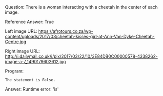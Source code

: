Question: There is a woman interacting with a cheetah in the center of each image.

Reference Answer: True

Left image URL: https://afrotours.co.za/wp-content/uploads/2017/03/cheetah-kisses-girl-at-Ann-Van-Dyke-Cheetah-Centre.jpg

Right image URL: http://i.dailymail.co.uk/i/pix/2017/03/22/10/3E84DB0C00000578-4338262-image-a-7_1490179602612.jpg

Program:

```
The statement is False.
```
Answer: Runtime error: 'is'

